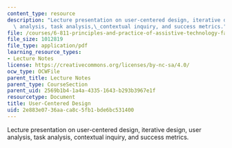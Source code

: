```yaml
---
content_type: resource
description: "Lecture presentation on user-centered design, iterative design, user\
  \ analysis, task analysis,\_contextual inquiry, and success metrics."
file: /courses/6-811-principles-and-practice-of-assistive-technology-fall-2014/2e883e0736aaca8c5fb1bde6bc531400_MIT6_811F14_UserCentered.pdf
file_size: 1012819
file_type: application/pdf
learning_resource_types:
- Lecture Notes
license: https://creativecommons.org/licenses/by-nc-sa/4.0/
ocw_type: OCWFile
parent_title: Lecture Notes
parent_type: CourseSection
parent_uid: 2569b1b4-1a4a-4335-1643-b293b3967e1f
resourcetype: Document
title: User-Centered Design
uid: 2e883e07-36aa-ca8c-5fb1-bde6bc531400
---
```

Lecture presentation on user-centered design, iterative design, user analysis, task analysis, contextual inquiry, and success metrics.